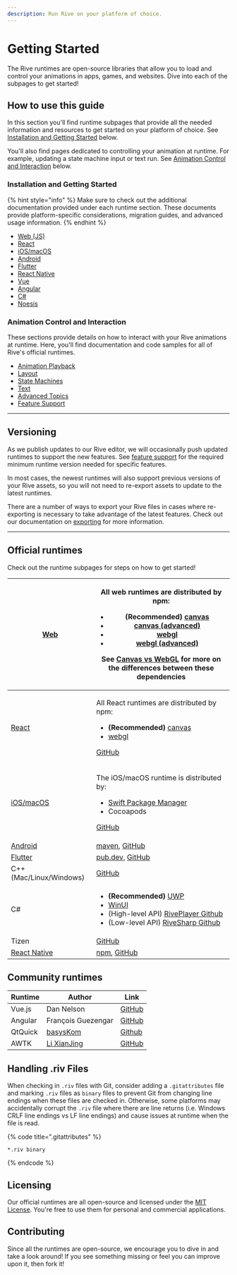 ```yaml
---
description: Run Rive on your platform of choice.
---
```


# Getting Started

The Rive runtimes are open-source libraries that allow you to load and control your animations in apps, games, and websites. Dive into each of the subpages to get started!

## How to use this guide

In this section you'll find runtime subpages that provide all the needed information and resources to get started on your platform of choice. See [Installation and Getting Started](overview.md#installation-and-getting-started) below.

You'll also find pages dedicated to controlling your animation at runtime. For example, updating a state machine input or text run. See [Animation Control and Interaction](overview.md#animation-control-and-interaction) below.

### Installation and Getting Started

{% hint style="info" %}
Make sure to check out the additional documentation provided under each runtime section. These documents provide platform-specific considerations, migration guides, and advanced usage information.
{% endhint %}

* [Web (JS)](overview/web-js/)
* [React](overview/react/)
* [iOS/macOS](overview/ios/)
* [Android](overview/android.md)
* [Flutter](overview/flutter.md)
* [React Native](overview/react-native/)
* [Vue](overview/vue.md)
* [Angular](overview/angular.md)
* [C#](https://github.com/CommunityToolkit/Labs-Windows/blob/main/components/RivePlayer/samples/RivePlayer.md)
* [Noesis](overview/noesis.md)

### Animation Control and Interaction

These sections provide details on how to interact with your Rive animations at runtime. Here, you'll find documentation and code samples for all of Rive's official runtimes.

* [Animation Playback](playback.md)
* [Layout](layout.md)
* [State Machines](../editor/state-machine/)
* [Text](text.md)
* [Advanced Topics](advanced\_topics/)
* [Feature Support](feature-support.md)

***

## Versioning

As we publish updates to our Rive editor, we will occasionally push updated runtimes to support the new features. See [feature support](feature-support.md) for the required minimum runtime version needed for specific features.

In most cases, the newest runtimes will also support previous versions of your Rive assets, so you will not need to re-export assets to update to the latest runtimes.

There are a number of ways to export your Rive files in cases where re-exporting is necessary to take advantage of the latest features. Check out our documentation on [exporting](../editor/exporting.md) for more information.

***

## Official runtimes

Check out the runtime subpages for steps on how to get started!

| [Web](overview/web-js/)                | <p>All web runtimes are distributed by npm:</p><ul><li><strong>(Recommended)</strong> <a href="https://www.npmjs.com/package/@rive-app/canvas">canvas</a></li><li><a href="https://www.npmjs.com/package/@rive-app/canvas-advanced">canvas (advanced)</a></li><li><a href="https://www.npmjs.com/package/@rive-app/webgl">webgl</a></li><li><a href="https://www.npmjs.com/package/@rive-app/webgl-advanced">webgl (advanced)</a></li></ul><p>See <a href="overview/web-js/canvas-vs-webgl.md">Canvas vs WebGL</a> for more on the differences between these dependencies</p>                                                                                           |
| -------------------------------------- | ----------------------------------------------------------------------------------------------------------------------------------------------------------------------------------------------------------------------------------------------------------------------------------------------------------------------------------------------------------------------------------------------------------------------------------------------------------------------------------------------------------------------------------------------------------------------------------------------------------------------------------------------------------------------- |
| [React](overview/react/)               | <p>All React runtimes are distributed by npm:</p><ul><li><strong>(Recommended)</strong> <a href="https://www.npmjs.com/package/@rive-app/react-canvas">canvas</a></li><li><a href="https://www.npmjs.com/package/@rive-app/react-webgl">webgl</a></li></ul><p><a href="https://github.com/rive-app/rive-react">GitHub</a></p>                                                                                                                                                                                                                                                                                                                                           |
| [iOS/macOS](overview/ios/)             | <p>The iOS/macOS runtime is distributed by:</p><ul><li><a href="https://swiftpackageregistry.com/rive-app/rive-ios">Swift Package Manager</a></li><li>Cocoapods</li></ul><p><a href="https://github.com/rive-app/rive-ios">GitHub</a></p>                                                                                                                                                                                                                                                                                                                                                                                                                               |
| [Android](overview/android.md)         | [maven](https://search.maven.org/artifact/app.rive/rive-android), [GitHub](https://github.com/rive-app/rive-android)                                                                                                                                                                                                                                                                                                                                                                                                                                                                                                                                                    |
| [Flutter](overview/flutter.md)         | ​[pub.dev](https://pub.dev/packages/rive), [GitHub](https://github.com/rive-app/rive-flutter)​                                                                                                                                                                                                                                                                                                                                                                                                                                                                                                                                                                          |
| C++ (Mac/Linux/Windows)                | ​[GitHub](https://github.com/rive-app/rive-cpp)                                                                                                                                                                                                                                                                                                                                                                                                                                                                                                                                                                                                                         |
| C#                                     | <ul><li><strong>(Recommended)</strong> <a href="https://dev.azure.com/dotnet/CommunityToolkit/_artifacts/feed/CommunityToolkit-Labs/NuGet/CommunityToolkit.Labs.Uwp.RivePlayer/overview/0.0.1">UWP</a></li><li><a href="https://dev.azure.com/dotnet/CommunityToolkit/_artifacts/feed/CommunityToolkit-Labs/NuGet/CommunityToolkit.Labs.WinUI.RivePlayer/overview/0.0.1">WinUI</a></li><li>(High-level API) <a href="https://github.com/CommunityToolkit/Labs-Windows/blob/main/labs/RivePlayer/samples/RivePlayer.Samples/RivePlayer.md">RivePlayer Github</a></li><li>(Low-level API) <a href="https://github.com/rive-app/rive-sharp">RiveSharp Github</a></li></ul> |
| Tizen                                  | [GitHub](https://github.com/rive-app/rive-tizen)                                                                                                                                                                                                                                                                                                                                                                                                                                                                                                                                                                                                                        |
| [React Native](overview/react-native/) | [npm](https://www.npmjs.com/package/rive-react-native), [GitHub](https://github.com/rive-app/rive-react-native)                                                                                                                                                                                                                                                                                                                                                                                                                                                                                                                                                         |

## Community runtimes

| Runtime | Author                                       | Link                                                            |
| ------- | -------------------------------------------- | --------------------------------------------------------------- |
| Vue.js  | Dan Nelson                                   | [GitHub](https://github.com/Coded-Clouds/Rive\_Vue\_ExampleApp) |
| Angular | François Guezengar                           | [GitHub](https://github.com/dappsnation/ng-rive)                |
| QtQuick | [basysKom](https://github.com/basysKom)      | [Github](https://github.com/basysKom/RiveQtQuickPlugin)         |
| AWTK    | [Li XianJing](https://twitter.com/xianjimli) | [GitHub](https://github.com/zlgopen/awtk-widget-rive)           |

## Handling .riv Files

When checking in `.riv` files with Git, consider adding a `.gitattributes` file and marking `.riv` files as `binary` files to prevent Git from changing line endings when these files are checked in. Otherwise, some platforms may accidentally corrupt the `.riv` file where there are line returns (i.e. Windows CRLF line endings vs LF line endings) and cause issues at runtime when the file is read.

{% code title=".gitattributes" %}
```
*.riv binary
```
{% endcode %}

## Licensing

Our official runtimes are all open-source and licensed under the [MIT License](https://choosealicense.com/licenses/mit/). You're free to use them for personal and commercial applications.

## Contributing

Since all the runtimes are open-source, we encourage you to dive in and take a look around! If you see something missing or feel you can improve upon it, then fork it!
